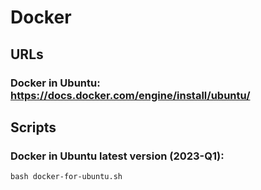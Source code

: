 # Docker

## URLs
### Docker in Ubuntu: https://docs.docker.com/engine/install/ubuntu/

## Scripts
### Docker in Ubuntu latest version (2023-Q1):
<pre><code>bash docker-for-ubuntu.sh</code></pre>